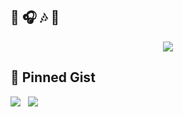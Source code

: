 ## 🎵 🎧 🎶 🎹
<div align="center">
  <a href="https://spotify-github-profile.vercel.app/api/view?uid=fsyon7r32cwk5vjh8ad3zxvk0&redirect=true">
    <img src="https://spotify-github-profile.vercel.app/api/view?uid=fsyon7r32cwk5vjh8ad3zxvk0&cover_image=true&theme=default&show_offline=true&background_color=121212&interchange=true&bar_color=53b14f&bar_color_cover=true"/>
  </a>
</div>

## 📌 Pinned Gist


  <a href="https://gist.github.com/Verssae/31aa44bd754280262f8894828e3b3ac0"><img src="https://gists-readme.yizack.com/api/pin?user=verssae&id=31aa44bd754280262f8894828e3b3ac0&owner=true"/></a>&nbsp;&nbsp;
  <a href="https://gist.github.com/Verssae/0ed510986e87a8360965daaef3608861"><img src="https://gists-readme.yizack.com/api/pin?user=verssae&id=0ed510986e87a8360965daaef3608861&owner=true"/></a>&nbsp;&nbsp;

